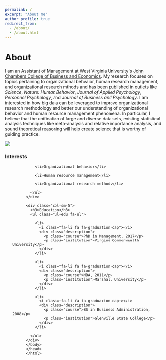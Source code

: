 ```yaml
---
permalink: /
excerpt: "About me"
author_profile: true
redirect_from: 
  - /about/
  - /about.html
---
```

<h1> About </h1>
<p>I am an Assistant of Management at West Virginia University's <a href="https://business.wvu.edu">John Chambers College of Business and Economics</a>. My research focuses on topics pertaining to organizational behvaior, human research management, and organizational research mthods and has been published in outlets like <i>Science</i>, <i>Nature: Human Behavior</i>, <i>Journal of Applied Psychology</i>, <i>Personnel Psychology</i>, and <i>Journal of Business and Psychology</i>. I am interested in how big data can be leveraged to improve organizational research methodology and better our understanding of organizational behavior and human resource management phenomena. In particular, I believe that the unification of large and diverse data sets, existing statistical analysis techniques like meta-analysis and relative importance analysis, and sound theoretical reasoning will help create science that is worthy of guiding practice.</p>

<img src='/images/WVU1.jpg'>
<i class='fas fa-graduation-cap'></i>
<html>
	<head>
		<body>
<div class="col-sm-5">
	        <h3>Interests</h3>
	        <ul class="ul-interests">
	          
	          <li>Organizational behavior</li>
	          
	          <li>Human resource management</li>
	          
	          <li>Organizational research methods</li>
	          
	        </ul>
	      </div>
	      		     
	      <div class="col-sm-5">
	        <h3>Education</h3>
	        <ul class="ul-edu fa-ul">
	          
	          <li>
	            <i class="fa-li fa fa-graduation-cap"></i>
	            <div class="description">
	              <p class="course">PhD in Management, 2017</p>
	              <p class="institution">Virgina Commonwealth University</p>
	            </div>
	          </li>
	          
	          <li>
	            <i class="fa-li fa fa-graduation-cap"></i>
	            <div class="description">
	              <p class="course">MBA, 2011</p>
	              <p class="institution">Marshall University</p>
	            </div>
	          </li>
	          
	          <li>
	            <i class="fa-li fa fa-graduation-cap"></i>
	            <div class="description">
	              <p class="course">BS in Business Administration, 2008</p>
	              <p class="institution">Glenville State College</p>
	            </div>
	          </li>
	          
	        </ul>
	      </div>
	      </body>
	      </head>
	      </html>


